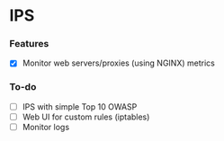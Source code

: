 # IPS

### Features
- [x] Monitor web servers/proxies (using NGINX) metrics

### To-do
- [ ] IPS with simple Top 10 OWASP
- [ ] Web UI for custom rules (iptables)
- [ ] Monitor logs
